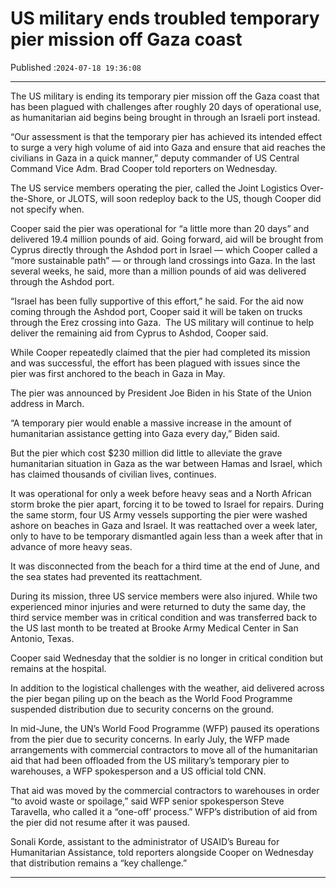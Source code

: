 # US military ends troubled temporary pier mission off Gaza coast

Published :`2024-07-18 19:36:08`

---

The US military is ending its temporary pier mission off the Gaza coast that has been plagued with challenges after roughly 20 days of operational use, as humanitarian aid begins being brought in through an Israeli port instead.

“Our assessment is that the temporary pier has achieved its intended effect to surge a very high volume of aid into Gaza and ensure that aid reaches the civilians in Gaza in a quick manner,” deputy commander of US Central Command Vice Adm. Brad Cooper told reporters on Wednesday.

The US service members operating the pier, called the Joint Logistics Over-the-Shore, or JLOTS, will soon redeploy back to the US, though Cooper did not specify when.

Cooper said the pier was operational for “a little more than 20 days” and delivered 19.4 million pounds of aid. Going forward, aid will be brought from Cyprus directly through the Ashdod port in Israel — which Cooper called a “more sustainable path” — or through land crossings into Gaza. In the last several weeks, he said, more than a million pounds of aid was delivered through the Ashdod port.

“Israel has been fully supportive of this effort,” he said. For the aid now coming through the Ashdod port, Cooper said it will be taken on trucks through the Erez crossing into Gaza.  The US military will continue to help deliver the remaining aid from Cyprus to Ashdod, Cooper said.

While Cooper repeatedly claimed that the pier had completed its mission and was successful, the effort has been plagued with issues since the pier was first anchored to the beach in Gaza in May.

The pier was announced by President Joe Biden in his State of the Union address in March.

“A temporary pier would enable a massive increase in the amount of humanitarian assistance getting into Gaza every day,” Biden said.

But the pier which cost $230 million did little to alleviate the grave humanitarian situation in Gaza as the war between Hamas and Israel, which has claimed thousands of civilian lives, continues.

It was operational for only a week before heavy seas and a North African storm broke the pier apart, forcing it to be towed to Israel for repairs. During the same storm, four US Army vessels supporting the pier were washed ashore on beaches in Gaza and Israel. It was reattached over a week later, only to have to be temporary dismantled again less than a week after that in advance of more heavy seas.

It was disconnected from the beach for a third time at the end of June, and the sea states had prevented its reattachment.

During its mission, three US service members were also injured. While two experienced minor injuries and were returned to duty the same day, the third service member was in critical condition and was transferred back to the US last month to be treated at Brooke Army Medical Center in San Antonio, Texas.

Cooper said Wednesday that the soldier is no longer in critical condition but remains at the hospital.

In addition to the logistical challenges with the weather, aid delivered across the pier began piling up on the beach as the World Food Programme suspended distribution due to security concerns on the ground.

In mid-June, the UN’s World Food Programme (WFP) paused its operations from the pier due to security concerns. In early July, the WFP made arrangements with commercial contractors to move all of the humanitarian aid that had been offloaded from the US military’s temporary pier to warehouses, a WFP spokesperson and a US official told CNN.

That aid was moved by the commercial contractors to warehouses in order “to avoid waste or spoilage,” said WFP senior spokesperson Steve Taravella, who called it a “one-off’ process.” WFP’s distribution of aid from the pier did not resume after it was paused.

Sonali Korde, assistant to the administrator of USAID’s Bureau for Humanitarian Assistance, told reporters alongside Cooper on Wednesday that distribution remains a “key challenge.”

---

